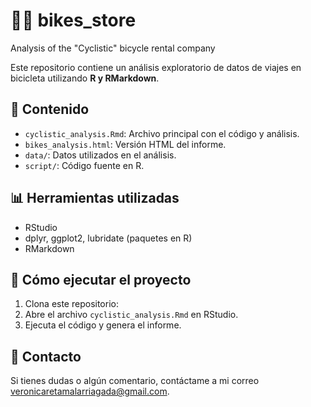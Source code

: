 # 🚴‍♂️ bikes_store
Analysis of the "Cyclistic" bicycle rental company

Este repositorio contiene un análisis exploratorio de datos de viajes en bicicleta utilizando **R y RMarkdown**.

## 📂 Contenido
- `cyclistic_analysis.Rmd`: Archivo principal con el código y análisis.
- `bikes_analysis.html`: Versión HTML del informe.
- `data/`: Datos utilizados en el análisis.
- `script/`: Código fuente en R.

## 📊 Herramientas utilizadas
- RStudio
- dplyr, ggplot2, lubridate (paquetes en R)
- RMarkdown

## 🚀 Cómo ejecutar el proyecto
1. Clona este repositorio:
2. Abre el archivo `cyclistic_analysis.Rmd` en RStudio.
3. Ejecuta el código y genera el informe.

## 📩 Contacto
Si tienes dudas o algún comentario, contáctame a mi correo veronicaretamalarriagada@gmail.com.
